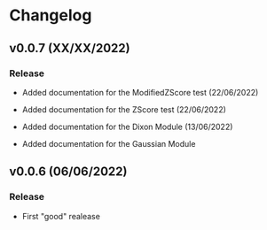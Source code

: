 # Changelog


## v0.0.7 (XX/XX/2022)


### Release


- Added documentation for the ModifiedZScore test (22/06/2022)
- Added documentation for the ZScore test (22/06/2022)
- Added documentation for the Dixon Module (13/06/2022)


- Added documentation for the Gaussian Module



## v0.0.6 (06/06/2022)


### Release

- First "good" realease
